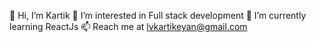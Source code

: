 👋 Hi, I’m Kartik
👀 I’m interested in Full stack development
🌱 I’m currently learning ReactJs
📫 Reach me at lvkartikeyan@gmail.com

